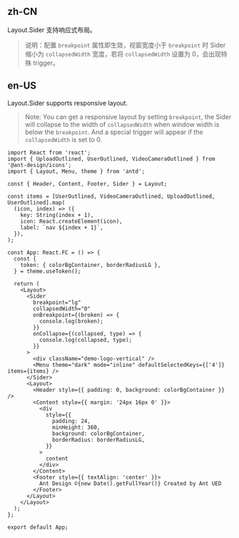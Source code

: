 ## zh-CN

Layout.Sider 支持响应式布局。

> 说明：配置 `breakpoint` 属性即生效，视窗宽度小于 `breakpoint` 时 Sider 缩小为 `collapsedWidth` 宽度，若将 `collapsedWidth` 设置为 0，会出现特殊 trigger。

## en-US

Layout.Sider supports responsive layout.

> Note: You can get a responsive layout by setting `breakpoint`, the Sider will collapse to the width of `collapsedWidth` when window width is below the `breakpoint`. And a special trigger will appear if the `collapsedWidth` is set to 0.
```tsx
import React from 'react';
import { UploadOutlined, UserOutlined, VideoCameraOutlined } from '@ant-design/icons';
import { Layout, Menu, theme } from 'antd';

const { Header, Content, Footer, Sider } = Layout;

const items = [UserOutlined, VideoCameraOutlined, UploadOutlined, UserOutlined].map(
  (icon, index) => ({
    key: String(index + 1),
    icon: React.createElement(icon),
    label: `nav ${index + 1}`,
  }),
);

const App: React.FC = () => {
  const {
    token: { colorBgContainer, borderRadiusLG },
  } = theme.useToken();

  return (
    <Layout>
      <Sider
        breakpoint="lg"
        collapsedWidth="0"
        onBreakpoint={(broken) => {
          console.log(broken);
        }}
        onCollapse={(collapsed, type) => {
          console.log(collapsed, type);
        }}
      >
        <div className="demo-logo-vertical" />
        <Menu theme="dark" mode="inline" defaultSelectedKeys={['4']} items={items} />
      </Sider>
      <Layout>
        <Header style={{ padding: 0, background: colorBgContainer }} />
        <Content style={{ margin: '24px 16px 0' }}>
          <div
            style={{
              padding: 24,
              minHeight: 360,
              background: colorBgContainer,
              borderRadius: borderRadiusLG,
            }}
          >
            content
          </div>
        </Content>
        <Footer style={{ textAlign: 'center' }}>
          Ant Design ©{new Date().getFullYear()} Created by Ant UED
        </Footer>
      </Layout>
    </Layout>
  );
};

export default App;
```
